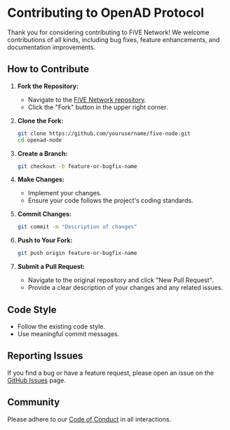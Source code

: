 # Contributing to OpenAD Protocol

Thank you for considering contributing to FiVE Network! We welcome contributions of all kinds, including bug fixes, feature enhancements, and documentation improvements.

## How to Contribute

1. **Fork the Repository:**
    - Navigate to the [FiVE Network repository](https://github.com/infoecos/five-node).
    - Click the "Fork" button in the upper right corner.

2. **Clone the Fork:**
    ```bash
    git clone https://github.com/yourusername/five-node.git
    cd openad-node
    ```

3. **Create a Branch:**
    ```bash
    git checkout -b feature-or-bugfix-name
    ```

4. **Make Changes:**
    - Implement your changes.
    - Ensure your code follows the project's coding standards.

5. **Commit Changes:**
    ```bash
    git commit -m "Description of changes"
    ```

6. **Push to Your Fork:**
    ```bash
    git push origin feature-or-bugfix-name
    ```

7. **Submit a Pull Request:**
    - Navigate to the original repository and click "New Pull Request".
    - Provide a clear description of your changes and any related issues.

## Code Style

- Follow the existing code style.
- Use meaningful commit messages.

## Reporting Issues

If you find a bug or have a feature request, please open an issue on the [GitHub Issues](https://github.com/infoecos/five-node/issues) page.

## Community

Please adhere to our [Code of Conduct](CODE_OF_CONDUCT.md) in all interactions.

